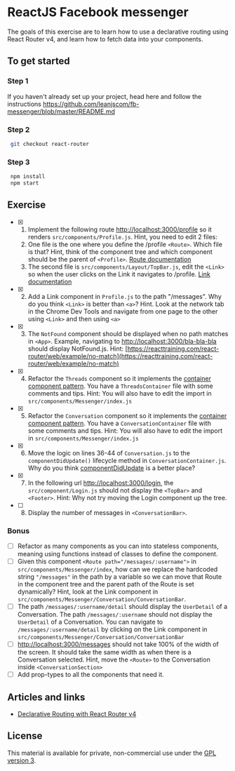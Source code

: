 # ReactJS Facebook messenger

The goals of this exercise are to learn how to use a declarative routing using React Router v4, and learn how to fetch data into your components.

## To get started

### Step 1

If you haven't already set up your project, head here and follow the instructions https://github.com/leanjscom/fb-messenger/blob/master/README.md

### Step 2

```sh
 git checkout react-router
```

### Step 3

```sh
 npm install
 npm start
```

## Exercise

- [x] 1. Implement the following route [http://localhost:3000/profile](http://localhost:3000/profile) so it renders `src/components/Profile.js`. Hint, you need to edit 2 files:
  1. One file is the one where you define the /profile `<Route>`. Which file is that? Hint, think of the component tree and which component should be the parent of `<Profile>`. [Route documentation](https://reacttraining.com/react-router/web/api/Route)
  1. The second file is `src/components/Layout/TopBar.js`, edit the `<Link>` so when the user clicks on the Link it navigates to /profile. [Link documentation](https://reacttraining.com/react-router/web/api/Link)

- [x] 2. Add a Link component in `Profile.js` to the path "/messages". Why do you think `<Link>` is better than `<a>`? Hint. Look at the network tab in the Chrome Dev Tools and navigate from one page to the other using `<Link>` and then using `<a>`

- [x] 3. The `NotFound` component should be displayed when no path matches in `<App>`. Example, navigating to [http://localhost:3000/bla-bla-bla](http://localhost:3000/bla-bla-bla) should display NotFound.js. Hint: [https://reacttraining.com/react-router/web/example/no-match](https://reacttraining.com/react-router/web/example/no-match)

- [x] 4. Refactor the `Threads` component so it implements the [container component pattern](https://medium.com/@learnreact/container-components-c0e67432e005). You have a `ThreadsContainer` file with some comments and tips. Hint: You will also have to edit the import in `src/components/Messenger/index.js`

- [x] 5. Refactor the `Conversation` component so it implements the [container component pattern](https://medium.com/@learnreact/container-components-c0e67432e005). You have a `ConversationContainer` file with some comments and tips. Hint: You will also have to edit the import in `src/components/Messenger/index.js`

- [x] 6. Move the logic on lines 36-44 of `Conversation.js` to the `componentDidUpdate()` lifecycle method in `ConversationContainer.js`. Why do you think [componentDidUpdate](https://reactjs.org/docs/react-component.html#componentdidupdate) is a better place?

- [x] 7. In the following url [http://localhost:3000/login](http://localhost:3000/login), the `src/component/Login.js` should not display the `<TopBar>` and `<Footer>`. Hint: Why not try moving the Login component up the tree.

- [ ] 8. Display the number of messages in `<ConversationBar>`.

### Bonus

- [ ] Refactor as many components as you can into stateless components, meaning using functions instead of classes to define the component.
- [ ] Given this component `<Route path="/messages/:username">` in `src/components/Messenger/index`, how can we replace the hardcoded string `"/messages"` in the path by a variable so we can move that Route in the component tree and the parent path of the Route is set dynamically? Hint, look at the Link component in `src/components/Messenger/Conversation/ConversationBar`.
- [ ] The path `/messages/:username/detail` should display the `UserDetail` of a Conversation. The path `/messages/:username` should not display the `UserDetail` of a Conversation. You can navigate to `/messages/:username/detail` by clicking on the Link component in `src/components/Messenger/Conversation/ConversationBar`
- [ ] [http://localhost:3000/messages](http://localhost:3000/messages) should not take 100% of the width of the screen. It should take the same width as when there is a Conversation selected. Hint, move the `<Route>` to the Conversation inside `<ConversationSection>`
- [ ] Add prop-types to all the components that need it.

## Articles and links

- [Declarative Routing with React Router v4](https://medium.com/leanjs/declarative-routing-with-react-router-v4-7419c198e93f)

## License

This material is available for private, non-commercial use under the [GPL version 3](http://www.gnu.org/licenses/gpl-3.0-standalone.html).
